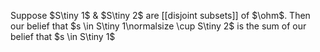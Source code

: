 Suppose $S\tiny 1$ & $S\tiny 2$ are [[disjoint subsets]] of $\ohm$. Then our belief that $s \in S\tiny 1\normalsize \cup S\tiny 2$ is the sum of our belief that $s \in S\tiny 1$